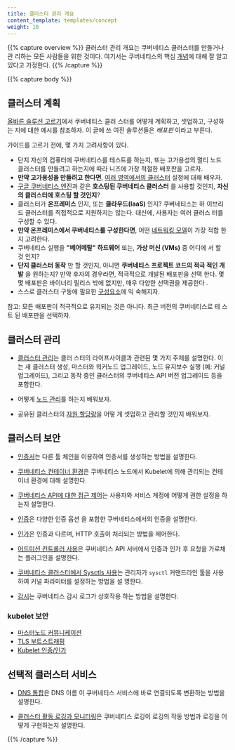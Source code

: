```yaml
---
title: 클러스터 관리 개요
content_template: templates/concept
weight: 10
---
```


{{% capture overview %}} 클러스터 관리 개요는 쿠버네티스 클러스터를 만들거나 관
리하는 모든 사람들을 위한 것이다. 여기서는 쿠버네티스의 핵심
[개념](/ko/docs/concepts/)에 대해 잘 알고 있다고 가정한다. {{% /capture %}}

{{% capture body %}}

## 클러스터 계획

[올바른 솔루션 고르기](/ko/docs/setup/pick-right-solution/)에서 쿠버네티스 클러
스터를 어떻게 계획하고, 셋업하고, 구성하는 지에 대한 예시를 참조하자. 이 글에 쓰
여진 솔루션들은 _배포판_ 이라고 부른다.

가이드를 고르기 전에, 몇 가지 고려사항이 있다.

- 단지 자신의 컴퓨터에 쿠버네티스를 테스트를 하는지, 또는 고가용성의 멀티 노드
  클러스터를 만들려고 하는지에 따라 니즈에 가장 적절한 배포판을 고르자.
- **만약 고가용성을 만들려고 한다면**,
  [여러 영역에서의 클러스터](/ko/docs/concepts/cluster-administration/federation/)
  설정에 대해 배우자.
- [구글 쿠버네티스 엔진](https://cloud.google.com/kubernetes-engine/)과 같은
  **호스팅된 쿠버네티스 클러스터** 를 사용할 것인지, **자신의 클러스터에 호스팅
  할 것인지**?
- 클러스터가 **온프레미스** 인지, 또는 **클라우드(IaaS)** 인지? 쿠버네티스는 하
  이브리드 클러스터를 직접적으로 지원하지는 않는다. 대신에, 사용자는 여러 클러스
  터를 구성할 수 있다.
- **만약 온프레미스에서 쿠버네티스를 구성한다면**, 어떤
  [네트워킹 모델](/docs/concepts/cluster-administration/networking/)이 가장 적합
  한지 고려한다.
- 쿠버네티스 실행을 **"베어메탈" 하드웨어** 또는, **가상 머신 (VMs)** 중 어디에
  서 할 것 인지?
- **단지 클러스터 동작** 만 할 것인지, 아니면 **쿠버네티스 프로젝트 코드의 적극
  적인 개발** 을 원하는지? 만약 후자의 경우라면, 적극적으로 개발된 배포판을 선택
  한다. 몇몇 배포판은 바이너리 릴리스 밖에 없지만, 매우 다양한 선택권을 제공한다
  .
- 스스로 클러스터 구동에 필요한 [구성요소](/docs/admin/cluster-components/)에 익
  숙해지자.

참고: 모든 배포판이 적극적으로 유지되는 것은 아니다. 최근 버전의 쿠버네티스로 테
스트 된 배포판을 선택하자.

## 클러스터 관리

- [클러스터 관리](/ko/docs/tasks/administer-cluster/cluster-management/)는 클러
  스터의 라이프사이클과 관련된 몇 가지 주제를 설명한다. 이는 새 클러스터 생성,
  마스터와 워커노드 업그레이드, 노드 유지보수 실행 (예: 커널 업그레이드), 그리고
  동작 중인 클러스터의 쿠버네티스 API 버전 업그레이드 등을 포함한다.

- 어떻게 [노드 관리](/ko/docs/concepts/architecture/nodes/)를 하는지 배워보자.

- 공유된 클러스터의 [자원 할당량](/docs/concepts/policy/resource-quotas/)을 어떻
  게 셋업하고 관리할 것인지 배워보자.

## 클러스터 보안

- [인증서](/docs/concepts/cluster-administration/certificates/)는 다른 툴 체인을
  이용하여 인증서를 생성하는 방법을 설명한다.

- [쿠버네티스 컨테이너 환경](/ko/docs/concepts/containers/container-environment-variables/)은
  쿠버네티스 노드에서 Kubelet에 의해 관리되는 컨테이너 환경에 대해 설명한다.

- [쿠버네티스 API에 대한 접근 제어](/docs/reference/access-authn-authz/controlling-access/)는
  사용자와 서비스 계정에 어떻게 권한 설정을 하는지 설명한다.

- [인증](/docs/reference/access-authn-authz/authentication/)은 다양한 인증 옵션
  을 포함한 쿠버네티스에서의 인증을 설명한다.

- [인가](/docs/reference/access-authn-authz/authorization/)은 인증과 다르며,
  HTTP 호출이 처리되는 방법을 제어한다.

- [어드미션 컨트롤러 사용](/docs/reference/access-authn-authz/admission-controllers/)은
  쿠버네티스 API 서버에서 인증과 인가 후 요청을 가로채는 플러그인을 설명한다.

- [쿠버네티스 클러스터에서 Sysctls 사용](/docs/concepts/cluster-administration/sysctl-cluster/)는
  관리자가 `sysctl` 커맨드라인 툴을 사용하여 커널 파라미터를 설정하는 방법을 설
  명한다.

- [감시](/docs/tasks/debug-application-cluster/audit/)는 쿠버네티스 감시 로그가
  상호작용 하는 방법을 설명한다.

### kubelet 보안

- [마스터노드 커뮤니케이션](/ko/docs/concepts/architecture/master-node-communication/)
- [TLS 부트스트래핑](/docs/reference/command-line-tools-reference/kubelet-tls-bootstrapping/)
- [Kubelet 인증/인가](/docs/admin/kubelet-authentication-authorization/)

## 선택적 클러스터 서비스

- [DNS 통합](/ko/docs/concepts/services-networking/dns-pod-service/)은 DNS 이름
  이 쿠버네티스 서비스에 바로 연결되도록 변환하는 방법을 설명한다.

- [클러스터 활동 로깅과 모니터링](/docs/concepts/cluster-administration/logging/)은
  쿠버네티스 로깅이 로깅의 작동 방법과 로깅을 어떻게 구현하는지 설명한다.

{{% /capture %}}
